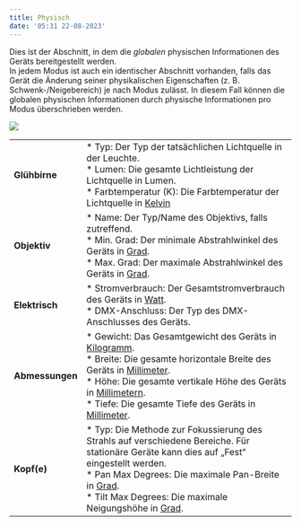 ```yaml
---
title: Physisch
date: '05:31 22-08-2023'
---
```


Dies ist der Abschnitt, in dem die _globalen_ physischen Informationen des Geräts bereitgestellt werden.  
In jedem Modus ist auch ein identischer Abschnitt vorhanden, falls das Gerät die Änderung seiner physikalischen Eigenschaften (z. B. Schwenk-/Neigebereich) je nach Modus zulässt. In diesem Fall können die globalen physischen Informationen durch physische Informationen pro Modus überschrieben werden.

![](../fixture_editor_physical.png)

|     |     |
| --- | --- |
| **Glühbirne** | * Typ: Der Typ der tatsächlichen Lichtquelle in der Leuchte.<br>* Lumen: Die gesamte Lichtleistung der Lichtquelle in Lumen.<br>* Farbtemperatur (K): Die Farbtemperatur der Lichtquelle in [Kelvin](https://de.wikipedia.org/wiki/Kelvin) |
| **Objektiv** | * Name: Der Typ/Name des Objektivs, falls zutreffend.<br>* Min. Grad: Der minimale Abstrahlwinkel des Geräts in [Grad](https://de.wikipedia.org/wiki/Grad_(Winkel)).<br>* Max. Grad: Der maximale Abstrahlwinkel des Geräts in [Grad](https://de.wikipedia.org/wiki/Grad_(Winkel)). |
| **Elektrisch** | * Stromverbrauch: Der Gesamtstromverbrauch des Geräts in [Watt](https://de.wikipedia.org/wiki/Watt_(Einheit)).<br>* DMX-Anschluss: Der Typ des DMX-Anschlusses des Geräts. |
| **Abmessungen** | * Gewicht: Das Gesamtgewicht des Geräts in [Kilogramm](https://de.wikipedia.org/wiki/Kilogramm).<br>* Breite: Die gesamte horizontale Breite des Geräts in [Millimeter](https://de.wikipedia.org/wiki/Millimeter).<br>* Höhe: Die gesamte vertikale Höhe des Geräts in [Millimetern](https://de.wikipedia.org/wiki/Millimeter).<br>* Tiefe: Die gesamte Tiefe des Geräts in [Millimeter](https://de.wikipedia.org/wiki/Millimeter). |
| **Kopf(e)** | * Typ: Die Methode zur Fokussierung des Strahls auf verschiedene Bereiche. Für stationäre Geräte kann dies auf „Fest“ eingestellt werden.<br>* Pan Max Degrees: Die maximale Pan-Breite in [Grad](https://de.wikipedia.org/wiki/Grad_(Winkel)).<br>* Tilt Max Degrees: Die maximale Neigungshöhe in [Grad](https://de.wikipedia.org/wiki/Grad_(Winkel)). |